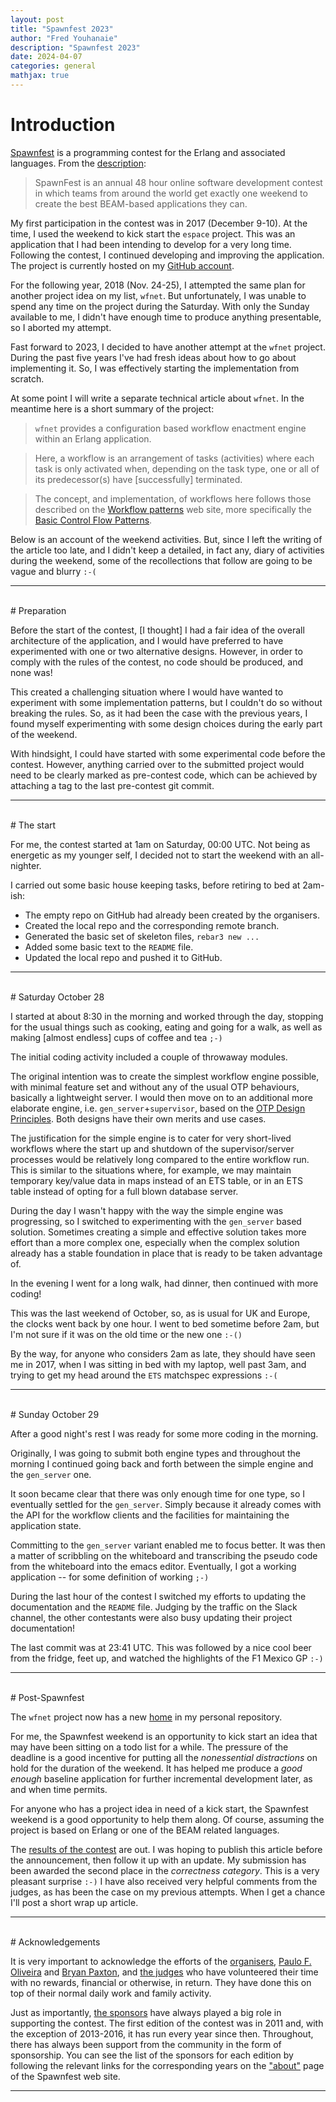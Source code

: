 ```yaml
---
layout: post
title: "Spawnfest 2023"
author: "Fred Youhanaie"
description: "Spawnfest 2023"
date: 2024-04-07
categories: general
mathjax: true
---
```


# Introduction

[Spawnfest](https://spawnfest.org/) is a programming contest for the
Erlang and associated languages. From the
[description](https://spawnfest.org/#about):

> SpawnFest is an annual 48 hour online software development contest
> in which teams from around the world get exactly one weekend to
> create the best BEAM-based applications they can.

My first participation in the contest was in 2017 (December 9-10). At
the time, I used the weekend to kick start the `espace` project. This
was an application that I had been intending to develop for a very
long time. Following the contest, I continued developing and improving
the application. The project is currently hosted on my [GitHub
account](https://github.com/fredyouhanaie/espace).

For the following year, 2018 (Nov. 24-25), I attempted the same plan
for another project idea on my list, `wfnet`. But unfortunately, I was
unable to spend any time on the project during the Saturday. With only
the Sunday available to me, I didn't have enough time to produce
anything presentable, so I aborted my attempt.

Fast forward to 2023, I decided to have another attempt at the `wfnet`
project. During the past five years I've had fresh ideas about how to
go about implementing it. So, I was effectively starting the
implementation from scratch.

At some point I will write a separate technical article about
`wfnet`. In the meantime here is a short summary of the project:

> `wfnet` provides a configuration based workflow enactment engine
> within an Erlang application.

> Here, a workflow is an arrangement of tasks (activities) where each
> task is only activated when, depending on the task type, one or all
> of its predecessor(s) have [successfully] terminated.

> The concept, and implementation, of workflows here follows those
> described on the [Workflow patterns](http://workflowpatterns.com/)
> web site, more specifically the [Basic Control Flow
> Patterns](http://workflowpatterns.com/patterns/control/).

Below is an account of the weekend activities. But, since I left the
writing of the article too late, and I didn't keep a detailed, in fact
any, diary of activities during the weekend, some of the recollections
that follow are going to be vague and blurry `:-(`

---
<br/>
# Preparation

Before the start of the contest, [I thought] I had a fair idea of the
overall architecture of the application, and I would have preferred to
have experimented with one or two alternative designs. However, in
order to comply with the rules of the contest, no code should be
produced, and none was!

This created a challenging situation where I would have wanted to
experiment with some implementation patterns, but I couldn't do so
without breaking the rules. So, as it had been the case with the
previous years, I found myself experimenting with some design choices
during the early part of the weekend.

With hindsight, I could have started with some experimental code
before the contest. However, anything carried over to the submitted
project would need to be clearly marked as pre-contest code, which can
be achieved by attaching a tag to the last pre-contest git commit.

---
<br/>
# The start

For me, the contest started at 1am on Saturday, 00:00 UTC. Not being
as energetic as my younger self, I decided not to start the weekend
with an all-nighter.

I carried out some basic house keeping tasks, before retiring to bed
at 2am-ish:

* The empty repo on GitHub had already been created by the organisers.
* Created the local repo and the corresponding remote branch.
* Generated the basic set of skeleton files, `rebar3 new ...`
* Added some basic text to the `README` file.
* Updated the local repo and pushed it to GitHub.

---
<br/>
# Saturday October 28

I started at about 8:30 in the morning and worked through the day,
stopping for the usual things such as cooking, eating and going for a
walk, as well as making [almost endless] cups of coffee and tea `;-)`

The initial coding activity included a couple of throwaway modules.

The original intention was to create the simplest workflow engine
possible, with minimal feature set and without any of the usual OTP
behaviours, basically a lightweight server. I would then move on to an
additional more elaborate engine, i.e. `gen_server`+`supervisor`,
based on the [OTP Design
Principles](https://www.erlang.org/doc/design_principles/users_guide). Both
designs have their own merits and use cases.

The justification for the simple engine is to cater for very
short-lived workflows where the start up and shutdown of the
supervisor/server processes would be relatively long compared to the
entire workflow run. This is similar to the situations where, for
example, we may maintain temporary key/value data in maps instead of
an ETS table, or in an ETS table instead of opting for a full blown
database server.

During the day I wasn't happy with the way the simple engine was
progressing, so I switched to experimenting with the `gen_server`
based solution. Sometimes creating a simple and effective solution
takes more effort than a more complex one, especially when the complex
solution already has a stable foundation in place that is ready to be
taken advantage of.

In the evening I went for a long walk, had dinner, then continued with
more coding!

This was the last weekend of October, so, as is usual for UK and
Europe, the clocks went back by one hour. I went to bed sometime
before 2am, but I'm not sure if it was on the old time or the new one
`:-()`

By the way, for anyone who considers 2am as late, they should have
seen me in 2017, when I was sitting in bed with my laptop, well past
3am, and trying to get my head around the `ETS` matchspec expressions
`:-(`

---
<br/>
# Sunday October 29

After a good night's rest I was ready for some more coding in the
morning.

Originally, I was going to submit both engine types and throughout the
morning I continued going back and forth between the simple engine and
the `gen_server` one.

It soon became clear that there was only enough time for one type, so
I eventually settled for the `gen_server`. Simply because it already
comes with the API for the workflow clients and the facilities for
maintaining the application state.

Committing to the `gen_server` variant enabled me to focus better. It
was then a matter of scribbling on the whiteboard and transcribing the
pseudo code from the whiteboard into the emacs editor. Eventually, I
got a working application -- for some definition of working `;-)`

During the last hour of the contest I switched my efforts to updating
the documentation and the `README` file. Judging by the traffic on
the Slack channel, the other contestants were also busy updating their
project documentation!

The last commit was at 23:41 UTC. This was followed by a nice cool
beer from the fridge, feet up, and watched the highlights of the F1
Mexico GP `:-)`

---
<br/>
# Post-Spawnfest

The `wfnet` project now has a new
[home](https://github.com/fredyouhanaie/wfnet) in my personal
repository.

For me, the Spawnfest weekend is an opportunity to kick start an idea
that may have been sitting on a todo list for a while. The pressure of
the deadline is a good incentive for putting all the _nonessential
distractions_ on hold for the duration of the weekend. It has helped
me produce a _good enough_ baseline application for further
incremental development later, as and when time permits.

For anyone who has a project idea in need of a kick start, the
Spawnfest weekend is a good opportunity to help them along. Of course,
assuming the project is based on Erlang or one of the BEAM related
languages.

The [results of the contest](https://spawnfest.org/2023.html) are
out. I was hoping to publish this article before the announcement,
then follow it up with an update. My submission has been awarded the
second place in the _correctness category_. This is a very pleasant
surprise `:-)` I have also received very helpful comments from the
judges, as has been the case on my previous attempts. When I get a
chance I'll post a short wrap up article.

---
<br/>
# Acknowledgements

It is very important to acknowledge the efforts of the
[organisers](https://spawnfest.org/#organizers), [Paulo
F. Oliveira](https://github.com/paulo-ferraz-oliveira) and [Bryan
Paxton](https://github.com/starbelly), and [the
judges](https://spawnfest.org/#judges) who have volunteered their time
with no rewards, financial or otherwise, in return. They have done
this on top of their normal daily work and family activity.

Just as importantly, [the sponsors](https://spawnfest.org/#sponsors)
have always played a big role in supporting the contest.  The first
edition of the contest was in 2011 and, with the exception of
2013-2016, it has run every year since then. Throughout, there has
always been support from the community in the form of sponsorship. You
can see the list of the sponsors for each edition by following the
relevant links for the corresponding years on the
["about"](https://spawnfest.org/#about) page of the Spawnfest web
site.

---
